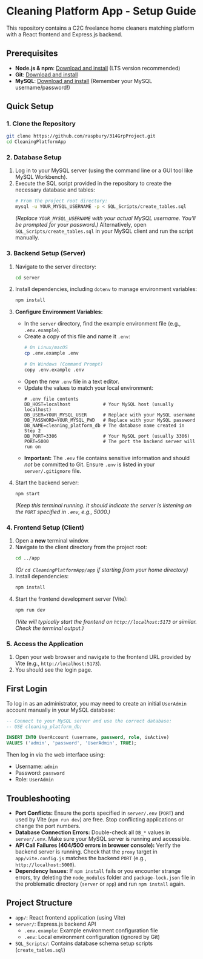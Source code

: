 # Cleaning Platform App - Setup Guide

This repository contains a C2C freelance home cleaners matching platform with a React frontend and Express.js backend.

## Prerequisites

-   **Node.js & npm**: [Download and install](https://nodejs.org/) (LTS version recommended)
-   **Git**: [Download and install](https://git-scm.com/)
-   **MySQL**: [Download and install](https://dev.mysql.com/downloads/mysql/) (Remember your MySQL username/password!)

## Quick Setup

### 1. Clone the Repository

```bash
git clone https://github.com/raspbury/314GrpProject.git
cd CleaningPlatformApp
```

### 2. Database Setup

1.  Log in to your MySQL server (using the command line or a GUI tool like MySQL Workbench).
2.  Execute the SQL script provided in the repository to create the necessary database and tables:
    ```bash
    # From the project root directory:
    mysql -u YOUR_MYSQL_USERNAME -p < SQL_Scripts/create_tables.sql
    ```
    *(Replace `YOUR_MYSQL_USERNAME` with your actual MySQL username. You'll be prompted for your password.)*
    Alternatively, open `SQL_Scripts/create_tables.sql` in your MySQL client and run the script manually.

### 3. Backend Setup (Server)

1.  Navigate to the server directory:
    ```bash
    cd server
    ```
2.  Install dependencies, including `dotenv` to manage environment variables:
    ```bash
    npm install
    ```
3.  **Configure Environment Variables:**
    *   In the `server` directory, find the example environment file (e.g., `.env.example`).
    *   Create a copy of this file and name it `.env`:
        ```bash
        # On Linux/macOS
        cp .env.example .env

        # On Windows (Command Prompt)
        copy .env.example .env
        ```
    *   Open the new `.env` file in a text editor.
    *   Update the values to match your local environment:
        ```dotenv
        # .env file contents
        DB_HOST=localhost            # Your MySQL host (usually localhost)
        DB_USER=YOUR_MYSQL_USER      # Replace with your MySQL username
        DB_PASSWORD=YOUR_MYSQL_PWD   # Replace with your MySQL password
        DB_NAME=cleaning_platform_db # The database name created in Step 2
        DB_PORT=3306                 # Your MySQL port (usually 3306)
        PORT=5000                    # The port the backend server will run on
        ```
    *   **Important:** The `.env` file contains sensitive information and should *not* be committed to Git. Ensure `.env` is listed in your `server/.gitignore` file.

4.  Start the backend server:
    ```bash
    npm start
    ```
    *(Keep this terminal running. It should indicate the server is listening on the `PORT` specified in `.env`, e.g., 5000.)*

### 4. Frontend Setup (Client)

1.  Open a **new** terminal window.
2.  Navigate to the client directory from the project root:
    ```bash
    cd ../app
    ```
    *(Or `cd CleaningPlatformApp/app` if starting from your home directory)*
3.  Install dependencies:
    ```bash
    npm install
    ```
4.  Start the frontend development server (Vite):
    ```bash
    npm run dev
    ```
    *(Vite will typically start the frontend on `http://localhost:5173` or similar. Check the terminal output.)*

### 5. Access the Application

1.  Open your web browser and navigate to the frontend URL provided by Vite (e.g., `http://localhost:5173`).
2.  You should see the login page.

## First Login

To log in as an administrator, you may need to create an initial `UserAdmin` account manually in your MySQL database:

```sql
-- Connect to your MySQL server and use the correct database:
-- USE cleaning_platform_db;

INSERT INTO UserAccount (username, password, role, isActive)
VALUES ('admin', 'password', 'UserAdmin', TRUE);
```

Then log in via the web interface using:
-   Username: `admin`
-   Password: `password`
-   Role: `UserAdmin`

## Troubleshooting

*   **Port Conflicts:** Ensure the ports specified in `server/.env` (`PORT`) and used by Vite (`npm run dev`) are free. Stop conflicting applications or change the port numbers.
*   **Database Connection Errors:** Double-check all `DB_*` values in `server/.env`. Make sure your MySQL server is running and accessible.
*   **API Call Failures (404/500 errors in browser console):** Verify the backend server is running. Check that the `proxy` target in `app/vite.config.js` matches the backend `PORT` (e.g., `http://localhost:5000`).
*   **Dependency Issues:** If `npm install` fails or you encounter strange errors, try deleting the `node_modules` folder and `package-lock.json` file in the problematic directory (`server` or `app`) and run `npm install` again.

## Project Structure

-   `app/`: React frontend application (using Vite)
-   `server/`: Express.js backend API
    -   `.env.example`: Example environment configuration file
    -   `.env`: Local environment configuration (ignored by Git)
-   `SQL_Scripts/`: Contains database schema setup scripts (`create_tables.sql`)
